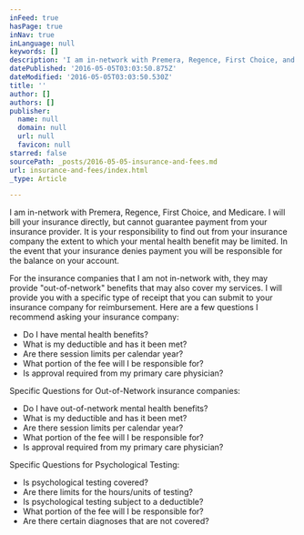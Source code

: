 ```yaml
---
inFeed: true
hasPage: true
inNav: true
inLanguage: null
keywords: []
description: 'I am in-network with Premera, Regence, First Choice, and Medicare. I will bill your insurance directly, but cannot guarantee payment from your insurance provider. It is your responsibility to find out from your insurance company the extent to which your mental health benefit may be limited. In the event that your insurance denies payment you will be responsible for the balance on your account. '
datePublished: '2016-05-05T03:03:50.875Z'
dateModified: '2016-05-05T03:03:50.530Z'
title: ''
author: []
authors: []
publisher:
  name: null
  domain: null
  url: null
  favicon: null
starred: false
sourcePath: _posts/2016-05-05-insurance-and-fees.md
url: insurance-and-fees/index.html
_type: Article

---
```

I am in-network with Premera, Regence, First Choice, and Medicare. I will bill your insurance directly, but cannot guarantee payment from your insurance provider. It is your responsibility to find out from your insurance company the extent to which your mental health benefit may be limited. In the event that your insurance denies payment you will be responsible for the balance on your account. 

For the insurance companies that I am not in-network with, they may provide "out-of-network" benefits that may also cover my services. I will provide you with a specific type of receipt that you can submit to your insurance company for reimbursement. Here are a few questions I recommend asking your insurance company: 

* Do I have mental health benefits? 
* What is my deductible and has it been met? 
* Are there session limits per calendar year?
* What portion of the fee will I be responsible for? 
* Is approval required from my primary care physician? 

Specific Questions for Out-of-Network insurance companies: 

* Do I have out-of-network mental health benefits? 
* What is my deductible and has it been met? 
* Are there session limits per calendar year? 
* What portion of the fee will I be responsible for? 
* Is approval required from my primary care physician? 

Specific Questions for Psychological Testing: 

* Is psychological testing covered? 
* Are there limits for the hours/units of testing? 
* Is psychological testing subject to a deductible? 
* What portion of the fee will I be responsible for? 
* Are there certain diagnoses that are not covered?